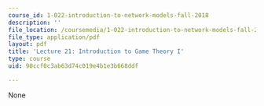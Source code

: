 ```yaml
---
course_id: 1-022-introduction-to-network-models-fall-2018
description: ''
file_location: /coursemedia/1-022-introduction-to-network-models-fall-2018/90ccf0c3ab63d74c019e4b1e3b668ddf_MIT1_022F18_lec21.pdf
file_type: application/pdf
layout: pdf
title: 'Lecture 21: Introduction to Game Theory I'
type: course
uid: 90ccf0c3ab63d74c019e4b1e3b668ddf

---
```

None